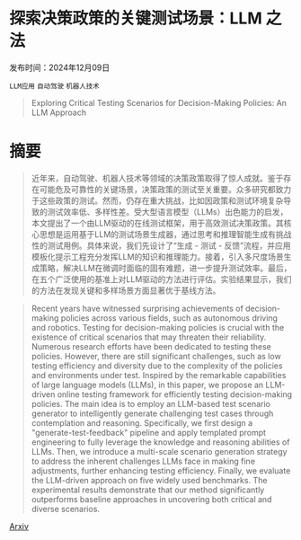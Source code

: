 # 探索决策政策的关键测试场景：LLM 之法

发布时间：2024年12月09日

`LLM应用` `自动驾驶` `机器人技术`

> Exploring Critical Testing Scenarios for Decision-Making Policies: An LLM Approach

# 摘要

> 近年来，自动驾驶、机器人技术等领域的决策政策取得了惊人成就。鉴于存在可能危及可靠性的关键场景，决策政策的测试至关重要。众多研究都致力于这些政策的测试。然而，仍存在重大挑战，比如因政策和测试环境复杂导致的测试效率低、多样性差。受大型语言模型（LLMs）出色能力的启发，本文提出了一个由LLM驱动的在线测试框架，用于高效测试决策政策。其核心思想是运用基于LLM的测试场景生成器，通过思考和推理智能生成有挑战性的测试用例。具体来说，我们先设计了“生成 - 测试 - 反馈”流程，并应用模板化提示工程充分发挥LLM的知识和推理能力。接着，引入多尺度场景生成策略，解决LLM在微调时面临的固有难题，进一步提升测试效率。最后，在五个广泛使用的基准上对LLM驱动的方法进行评估。实验结果显示，我们的方法在发现关键和多样场景方面显著优于基线方法。

> Recent years have witnessed surprising achievements of decision-making policies across various fields, such as autonomous driving and robotics. Testing for decision-making policies is crucial with the existence of critical scenarios that may threaten their reliability. Numerous research efforts have been dedicated to testing these policies. However, there are still significant challenges, such as low testing efficiency and diversity due to the complexity of the policies and environments under test. Inspired by the remarkable capabilities of large language models (LLMs), in this paper, we propose an LLM-driven online testing framework for efficiently testing decision-making policies. The main idea is to employ an LLM-based test scenario generator to intelligently generate challenging test cases through contemplation and reasoning. Specifically, we first design a "generate-test-feedback" pipeline and apply templated prompt engineering to fully leverage the knowledge and reasoning abilities of LLMs. Then, we introduce a multi-scale scenario generation strategy to address the inherent challenges LLMs face in making fine adjustments, further enhancing testing efficiency. Finally, we evaluate the LLM-driven approach on five widely used benchmarks. The experimental results demonstrate that our method significantly outperforms baseline approaches in uncovering both critical and diverse scenarios.

[Arxiv](https://arxiv.org/abs/2412.06684)